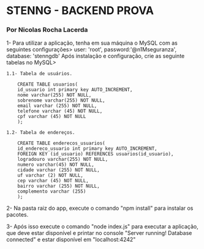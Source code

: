 <h1>STENNG - BACKEND PROVA</h1>
<h3>Por Nicolas Rocha Lacerda</h3>

1- Para utilizar a aplicação, tenha em sua máquina o MySQL com as seguintes configurações>
user: 'root',
password:'@n1Mseguranza',
database: 'stenngdb'
Após instalação e configuração, crie as seguinte tabelas no MySQL>

    1.1- Tabela de usuários.

        CREATE TABLE usuarios(
        id_usuario int primary key AUTO_INCREMENT,
        nome varchar(255) NOT NULL,
        sobrenome varchar(255) NOT NULL,
        email varchar (255) NOT NULL,
        telefone varchar (45) NOT NULL,
        cpf varchar (45) NOT NULL
        );

    1.2- Tabela de endereços.

        CREATE TABLE enderecos_usuarios( 
        id_endereco_usuario int primary key AUTO_INCREMENT,
        FOREIGN KEY (id_usuario) REFERENCES usuarios(id_usuario),
        logradouro varchar(255) NOT NULL,
        numero varchar(45) NOT NULL,
        cidade varchar (255) NOT NULL,
        uf varchar (2) NOT NULL,
        cep varchar (45) NOT NULL,
        bairro varchar (255) NOT NULL,
        complemento varchar (255)
        );

2- Na pasta raiz do app, execute o comando "npm install" para instalar os pacotes.

3- Após isso execute o comando "node index.js" para executar a aplicação, que deve estar disponível e printar no console "Server running! Database connected" e estar disponível em "localhost:4242"